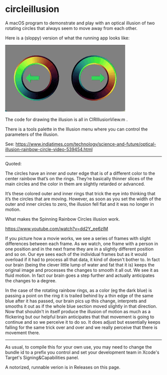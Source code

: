 # circleillusion

A macOS program to demonstrate and play with an optical illusion of two rotating circles that always seem to move away from each other.

Here is a (sloppy) version of what the running app looks like:

![](images/repel.gif)

The code for drawing the illusion is all in CIRIllusionView.m .

There is a tools palette in the Illusion menu where you can control the parameters of the illusion.

See:
 https://www.indiatimes.com/technology/science-and-future/optical-illusion-rainbow-circle-video-539454.html

------

Quoted:

The circles have an inner and outer edge that is of a different color to the center rainbow that’s on the rings. They’re basically thinner slices of the main circles and the color in them are slightly retarded or advanced.

It’s these colored outer and inner rings that trick the eye into thinking that it’s the circles that are moving. However, as soon as you set the width of the outer and inner circles to zero, the illusion fell flat and it was no longer in motion.

What makes the Spinning Rainbow Circles illusion work.

https://www.youtube.com/watch?v=dd2Y_ee6zIM

If you picture how a movie works, we see a series of frames with slight differences between each frame.  As we watch, one frame with a person in one position and in the next frame they are in a slightly different position and so on.  Our eye sees each of the individual frames but as it would overload if it had to process all that data, it kind of doesn't bother to.  In fact our brain (being the clever little lump of water and fat that it is) keeps the original image and processes the changes to smooth it all out.  We see it as fluid motion.  In fact our brain goes a step further and actually anticipates the changes to a degree.

In the case of the rotating rainbow rings, as a color (eg the dark blue) is passing a point on the ring it is trailed behind by a thin edge of the same blue after it has passed, our brain pics up this change,  interprets and smooths it out as if the whole blue section moved slightly in that direction.  Now that shouldn't in itself produce the illusion of motion as much as a flickering but our helpful brain anticipates that that movement is going to continue and so we perceive it to do so.  It does adjust but essentially keeps falling for the same trick over and over and we really perceive that there is movement there.

------

As usual, to compile this for your own use, you may need to change the bundle id to a prefix you control and set your development team in Xcode's Target's Signing&Capabilities panel.

A notorized, runnable verion is in Releases on this page.

